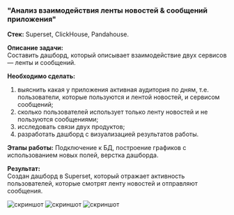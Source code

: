 ### "Анализ взаимодействия ленты новостей & сообщений приложения"   

**Стек:** Superset, ClickHouse, Pandahouse.  

**Описание задачи:**  
Составить дашборд, который описывает взаимодействие двух сервисов — ленты и сообщений.  

**Необходимо сделать:**  
1. выяснить какая у приложения активная аудитория по дням, т.е. пользователи, которые пользуются и лентой новостей, и сервисом сообщений;   
2. сколько пользователей использует только ленту новостей и не пользуются сообщениями;
3. исследовать связи двух продуктов;  
4. разработать дашборд с визуализацией результатов работы.

**Этапы работы:**
Подключение к БД, построение графиков с использованием новых полей, верстка дашборда.  

**Результат:**  
Создан дашборд в Superset, который отражает активность пользователей, которые смотрят ленту новостей и отправляют сообщения. 

![скриншот](Screenshot_1_1)
![скриншот](Screenshot_1_2)
![скриншот](Screenshot_1_3)


